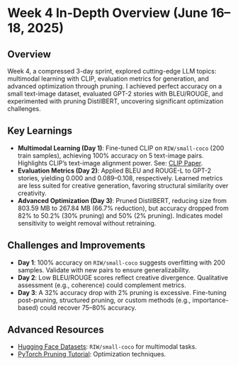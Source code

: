 # Week 4 In-Depth Overview (June 16–18, 2025)

## Overview
Week 4, a compressed 3-day sprint, explored cutting-edge LLM topics: multimodal learning with CLIP, evaluation metrics for generation, and advanced optimization through pruning. I achieved perfect accuracy on a small text-image dataset, evaluated GPT-2 stories with BLEU/ROUGE, and experimented with pruning DistilBERT, uncovering significant optimization challenges.

## Key Learnings
- **Multimodal Learning (Day 1)**: Fine-tuned CLIP on `RIW/small-coco` (200 train samples), achieving 100% accuracy on 5 text-image pairs. Highlights CLIP’s text-image alignment power. See: [CLIP Paper](https://arxiv.org/abs/2103.00020).
- **Evaluation Metrics (Day 2)**: Applied BLEU and ROUGE-L to GPT-2 stories, yielding 0.000 and 0.089–0.108, respectively. Learned metrics are less suited for creative generation, favoring structural similarity over creativity.
- **Advanced Optimization (Day 3)**: Pruned DistilBERT, reducing size from 803.59 MB to 267.84 MB (66.7% reduction), but accuracy dropped from 82% to 50.2% (30% pruning) and 50% (2% pruning). Indicates model sensitivity to weight removal without retraining.

## Challenges and Improvements
- **Day 1**: 100% accuracy on `RIW/small-coco` suggests overfitting with 200 samples. Validate with new pairs to ensure generalizability.
- **Day 2**: Low BLEU/ROUGE scores reflect creative divergence. Qualitative assessment (e.g., coherence) could complement metrics.
- **Day 3**: A 32% accuracy drop with 2% pruning is excessive. Fine-tuning post-pruning, structured pruning, or custom methods (e.g., importance-based) could recover 75–80% accuracy.

## Advanced Resources
- [Hugging Face Datasets](https://huggingface.co/datasets): `RIW/small-coco` for multimodal tasks.
- [PyTorch Pruning Tutorial](https://pytorch.org/tutorials/intermediate/pruning_tutorial.html): Optimization techniques.